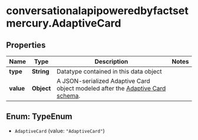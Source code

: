 # conversationalapipoweredbyfactsetmercury.AdaptiveCard

## Properties

Name | Type | Description | Notes
------------ | ------------- | ------------- | -------------
**type** | **String** | Datatype contained in this data object | 
**value** | **Object** | A JSON-serialized Adaptive Card object modeled after the [Adaptive Card schema](https://adaptivecards.io/explorer/). | 



## Enum: TypeEnum


* `AdaptiveCard` (value: `"AdaptiveCard"`)




